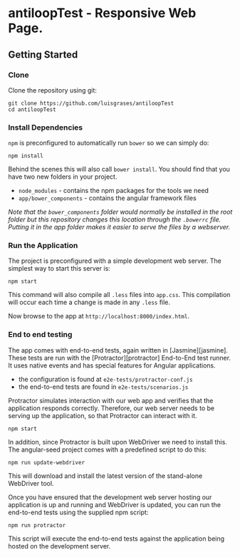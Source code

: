 # antiloopTest - Responsive Web Page.

## Getting Started

### Clone

Clone the repository using git:

```
git clone https://github.com/luisgrases/antiloopTest
cd antiloopTest
```

### Install Dependencies

`npm` is preconfigured to automatically run `bower` so we can simply do:

```
npm install
```

Behind the scenes this will also call `bower install`.  You should find that you have two new folders in your project.

* `node_modules` - contains the npm packages for the tools we need
* `app/bower_components` - contains the angular framework files

*Note that the `bower_components` folder would normally be installed in the root folder but
this repository changes this location through the `.bowerrc` file.  Putting it in the app folder makes
it easier to serve the files by a webserver.*

### Run the Application

The project is preconfigured with a simple development web server.  The simplest way to start this server is:

```
npm start
```

This command will also compile all `.less` files into `app.css`. This compilation will occur each time a change is made in any `.less` file.

Now browse to the app at `http://localhost:8000/index.html`.

### End to end testing

The app comes with end-to-end tests, again written in [Jasmine][jasmine]. These tests
are run with the [Protractor][protractor] End-to-End test runner.  It uses native events and has
special features for Angular applications.

* the configuration is found at `e2e-tests/protractor-conf.js`
* the end-to-end tests are found in `e2e-tests/scenarios.js`

Protractor simulates interaction with our web app and verifies that the application responds
correctly. Therefore, our web server needs to be serving up the application, so that Protractor
can interact with it.

```
npm start
```

In addition, since Protractor is built upon WebDriver we need to install this.  The angular-seed
project comes with a predefined script to do this:

```
npm run update-webdriver
```

This will download and install the latest version of the stand-alone WebDriver tool.

Once you have ensured that the development web server hosting our application is up and running
and WebDriver is updated, you can run the end-to-end tests using the supplied npm script:

```
npm run protractor
```

This script will execute the end-to-end tests against the application being hosted on the
development server.
